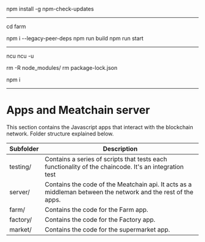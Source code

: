 npm install -g npm-check-updates


------------

cd farm



npm i  --legacy-peer-deps
npm run build
npm run start

---

ncu
ncu -u

rm -R node_modules/
rm package-lock.json

npm i 


------------


# Apps and Meatchain server

This section contains the Javascript apps that interact with the blockchain network.
Folder structure explained below.

| Subfolder | Description                                                                                                  |
|-----------|--------------------------------------------------------------------------------------------------------------|
| testing/  | Contains a series of scripts that tests each functionality of the chaincode. It's an integration test        |
| server/   | Contains the code of the Meatchain api. It acts as a middleman between the network and the rest of the apps. |
| farm/     | Contains the code for the Farm app.                                                                          |
| factory/  | Contains the code for the Factory app.                                                                       |
| market/   | Contains the code for the supermarket app.                                                                   |